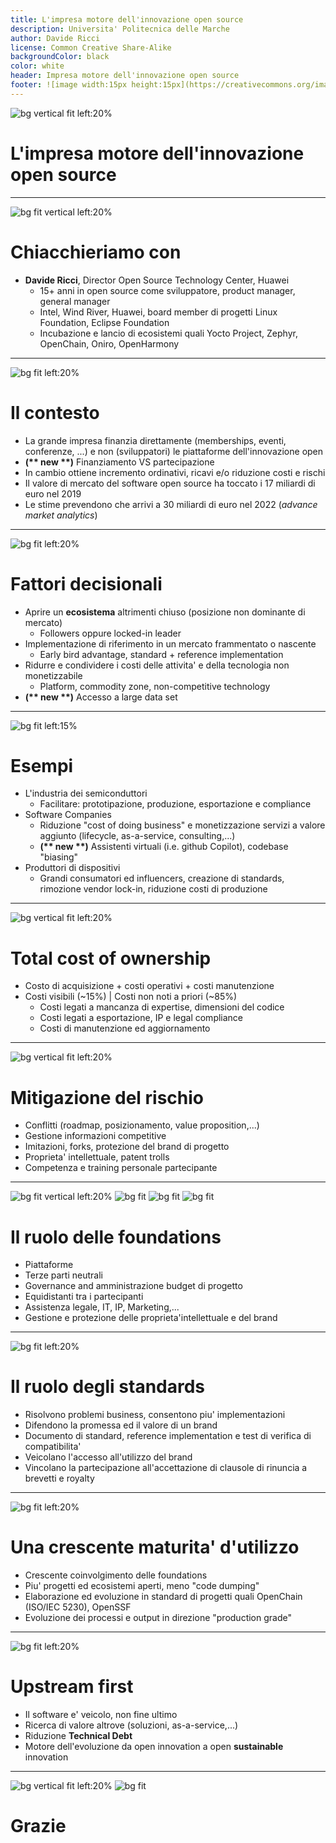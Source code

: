 ```yaml
---
title: L'impresa motore dell'innovazione open source
description: Universita' Politecnica delle Marche
author: Davide Ricci
license: Common Creative Share-Alike
backgroundColor: black
color: white
header: Impresa motore dell'innovazione open source
footer: ![image width:15px height:15px](https://creativecommons.org/images/deed/cc-logo.jpg) L'impresa motore dell'innovazione open source
---
```

<!-- All images are under open source license, courtesy of pexels.com  -->

<!-- Title Slide  -->
![bg vertical fit left:20%](https://www.universita.it/wp-content/uploads/2011/11/logo_politecnica_marche.jpg)
# L'impresa motore dell'innovazione open source

---
<!-- paginate: true -->

<!-- Slide 1 -->
![bg fit vertical left:20%](https://opensourceweek.it/wp-content/uploads/2022/10/davide-ricci-480x480.png)

# Chiacchieriamo con

  * **Davide Ricci**, Director Open Source Technology Center, Huawei
    * 15+ anni in open source come sviluppatore, product manager, general manager 
    * Intel, Wind River, Huawei, board member di progetti Linux Foundation, Eclipse Foundation
    * Incubazione e lancio di ecosistemi quali Yocto Project, Zephyr, OpenChain, Oniro, OpenHarmony 

---

<!-- Slide 2 -->
![bg fit left:20%](https://images.pexels.com/photos/3846554/pexels-photo-3846554.jpeg?auto=compress&cs=tinysrgb&w=1260&h=750&dpr=1)

# Il contesto

  * La grande impresa finanzia direttamente (memberships, eventi, conferenze, ...) e non (sviluppatori) le piattaforme dell'innovazione open
  * **(\*\* new \*\*)** Finanziamento VS partecipazione
  * In cambio ottiene incremento ordinativi, ricavi e/o riduzione costi e rischi
  * Il valore di mercato del software open source ha toccato i 17 miliardi di euro nel 2019 
  * Le stime prevendono che arrivi a 30 miliardi di euro nel 2022 (*advance market analytics*)
 
---

<!-- Slide 3 -->
![bg fit left:20%](https://images.pexels.com/photos/34514/spot-runs-start-la.jpg?auto=compress&cs=tinysrgb&w=1600)
# Fattori decisionali

  * Aprire un **ecosistema** altrimenti chiuso (posizione non dominante di mercato)
    * Followers oppure locked-in leader
  * Implementazione di riferimento in un mercato frammentato o nascente
    * Early bird advantage, standard + reference implementation
  * Ridurre e condividere i costi delle attivita' e della tecnologia non monetizzabile
    * Platform, commodity zone, non-competitive technology 
  * **(\*\* new \*\*)** Accesso a large data set

---

<!-- Slide 4 -->
![bg fit left:15%](https://images.pexels.com/photos/5310566/pexels-photo-5310566.jpeg?auto=compress&cs=tinysrgb&w=1260&h=750&dpr=1)
# Esempi 
  * L'industria dei semiconduttori
    * Facilitare: prototipazione, produzione, esportazione e compliance
  * Software Companies
    * Riduzione "cost of doing business" e monetizzazione servizi a valore aggiunto (lifecycle, as-a-service, consulting,...)
    * **(\*\* new \*\*)** Assistenti virtuali (i.e. github Copilot), codebase "biasing"
  * Produttori di dispositivi
    * Grandi consumatori ed influencers, creazione di standards, rimozione vendor lock-in, riduzione costi di produzione 

---

<!-- Slide 5 -->
![bg vertical fit left:20%](https://images.pexels.com/photos/2574997/pexels-photo-2574997.jpeg)
# Total cost of ownership
  * Costo di acquisizione + costi operativi + costi manutenzione
  * Costi visibili (~15%) | Costi non noti a priori (~85%)
    * Costi legati a mancanza di expertise, dimensioni del codice
    * Costi legati a esportazione, IP e legal compliance
    * Costi di manutenzione ed aggiornamento

---

<!-- Slide 5 -->
![bg vertical fit left:20%](https://images.pexels.com/photos/6802049/pexels-photo-6802049.jpeg?auto=compress&cs=tinysrgb&w=1260&h=750&dpr=1)
# Mitigazione del rischio
  * Conflitti (roadmap, posizionamento, value proposition,...)
  * Gestione informazioni competitive 
  * Imitazioni, forks, protezione del brand di progetto
  * Proprieta' intellettuale, patent trolls
  * Competenza e training personale partecipante

---

<!-- Slide 6 -->
![bg fit vertical left:20%](https://www.linuxfoundation.org/hubfs/LF%20Logo%20White.svg)
![bg fit](https://www.eclipse.org/images/logos/eclipse-foundation-white-orange.svg)
![bg fit](https://apache.org/img/asf-estd-1999-logo.jpg)
![bg fit](https://www.openatom.org/static/img/logo1.8f19f0a8.png)
# Il ruolo delle foundations
  * Piattaforme
  * Terze parti neutrali
  * Governance and amministrazione budget di progetto
  * Equidistanti tra i partecipanti
  * Assistenza legale, IT, IP, Marketing,...
  * Gestione e protezione delle proprieta'intellettuale e del brand

---

<!-- Slide 7 -->
![bg fit left:20%](https://images.pexels.com/photos/5425648/pexels-photo-5425648.jpeg?auto=compress&cs=tinysrgb&w=1260&h=750&dpr=1)
# Il ruolo degli standards
  * Risolvono problemi business, consentono piu' implementazioni
  * Difendono la promessa ed il valore di un brand
  * Documento di standard, reference implementation e test di verifica di compatibilita'
  * Veicolano l'accesso all'utilizzo del brand
  * Vincolano la partecipazione all'accettazione di clausole di rinuncia a brevetti e royalty 

---

<!-- Slide 8 -->
![bg fit left:20%](https://images.pexels.com/photos/1205651/pexels-photo-1205651.jpeg?auto=compress&cs=tinysrgb&w=1260&h=750&dpr=1)
# Una crescente maturita' d'utilizzo
  * Crescente coinvolgimento delle foundations
  * Piu' progetti ed ecosistemi aperti, meno "code dumping"
  * Elaborazione ed evoluzione in standard di progetti quali OpenChain (ISO/IEC 5230), OpenSSF
  * Evoluzione dei processi e output in direzione "production grade"


---

<!-- Slide 9 -->
![bg fit left:20%](https://images.pexels.com/photos/46235/emperor-penguins-antarctic-life-animal-46235.jpeg?auto=compress&cs=tinysrgb&w=1260&h=750&dpr=1)
# Upstream first
  * Il software e' veicolo, non fine ultimo
  * Ricerca di valore altrove (soluzioni, as-a-service,...)
  * Riduzione **Technical Debt**
  * Motore dell'evoluzione da open innovation a open **sustainable** innovation 

---

<!-- Slide 10 -->
![bg vertical fit left:20%](https://www.universita.it/wp-content/uploads/2011/11/logo_politecnica_marche.jpg)
![bg fit](https://opensourceweek.it/wp-content/uploads/2022/10/davide-ricci-480x480.png)
# Grazie
